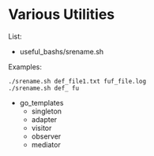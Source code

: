 # Various Utilities
List:
- useful_bashs/srename.sh

Examples:
```
./srename.sh def_file1.txt fuf_file.log
./srename.sh def_ fu
```

- go_templates
    - singleton
    - adapter
    - visitor
    - observer
    - mediator
